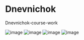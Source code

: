 # Dnevnichok
Dnevnichok-course-work

![image](https://github.com/Dsedar/Dnevnichok/assets/102414203/c2d76d2d-1832-4859-9f0e-54b1d62f2e68)
![image](https://github.com/Dsedar/Dnevnichok/assets/102414203/eec880af-81ec-4cb4-a801-7b732fedc1b7)
![image](https://github.com/Dsedar/Dnevnichok/assets/102414203/a50f80f0-ae8b-49ad-945e-544ee2bd1cef)
![image](https://github.com/Dsedar/Dnevnichok/assets/102414203/53a8f385-1e8f-4712-bb93-d6359aa70053)
